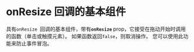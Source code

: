 # onResize 回调的基本组件

具有`onResize `回调的基本组件，带有<b>`onResize` </b> prop，它接受在拖动开始时调用的函数（单击或触摸元素）。 如果函数返回`false`，则取消操作。 您可以使用此功能来防止事件冒泡。
